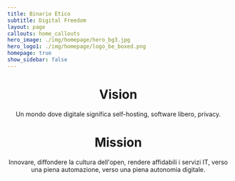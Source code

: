 ```yaml
---
title: Binario Etico
subtitle: Digital Freedom
layout: page
callouts: home_callouts
hero_image: ./img/homepage/hero_bg3.jpg
hero_logo1: ./img/homepage/logo_be_boxed.png
homepage: true
show_sidebar: false
---
```

# <center>Vision</center>
<center>Un mondo dove digitale significa self-hosting, software libero, privacy.</center>

# <center>Mission</center>
<center>Innovare, diffondere la cultura dell'open, rendere affidabili i servizi IT, verso una piena automazione, verso una piena autonomia digitale.</center>  
